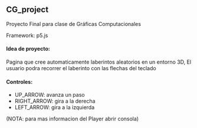 ## CG_project

Proyecto Final para clase de Gráficas Computacionales

Framework: p5.js

#### Idea de proyecto:

Pagina que cree automaticamente laberintos aleatorios en un entorno 3D,
El usuario podra recorrer el laberinto con las flechas del teclado

#### Controles:

-   UP_ARROW: avanza un paso
-   RIGHT_ARROW: gira a la derecha
-   LEFT_ARROW: gira a la izquierda

(NOTA: para mas informacion del Player abrir consola)
